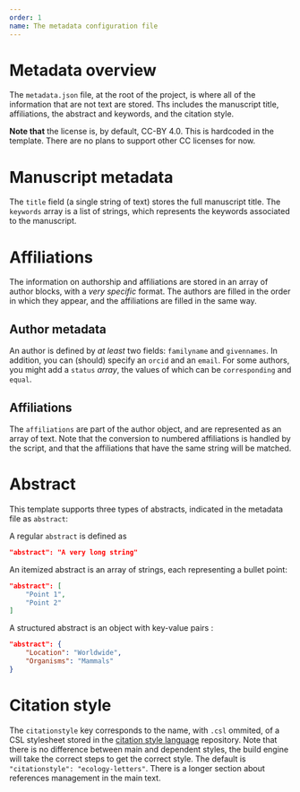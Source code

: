 ```yaml
---
order: 1
name: The metadata configuration file
---
```


# Metadata overview

The `metadata.json` file, at the root of the project, is where all of the
information that are not text are stored. Ths includes the manuscript title,
affiliations, the abstract and keywords, and the citation style.

**Note that** the license is, by default, CC-BY 4.0. This is hardcoded in the
template. There are no plans to support other CC licenses for now.

# Manuscript metadata

The `title` field (a single string of text) stores the full manuscript title.
The `keywords` array is a list of strings, which represents the keywords
associated to the manuscript.

# Affiliations

The information on authorship and affiliations are stored in an array of author
blocks, with a *very specific* format. The authors are filled in the order in
which they appear, and the affiliations are filled in the same way.

## Author metadata

An author is defined by *at least* two fields: `familyname` and `givennames`. In
addition, you can (should) specify an `orcid` and an `email`. For some authors,
you might add a `status` *array*, the values of which can be `corresponding` and
`equal`.

## Affiliations

The `affiliations` are part of the author object, and are represented as an
array of text. Note that the conversion to numbered affiliations is handled by
the script, and that the affiliations that have the same string will be matched.

# Abstract

This template supports three types of abstracts, indicated in the metadata file
as `abstract`:

A regular `abstract` is defined as

~~~json
"abstract": "A very long string"
~~~

An itemized abstract is an array of strings, each representing a bullet point:

~~~json
"abstract": [
    "Point 1",
    "Point 2"
]
~~~

A structured abstract is an object with key-value pairs :

~~~json
"abstract": {
    "Location": "Worldwide",
    "Organisms": "Mammals"
}
~~~

# Citation style

The `citationstyle` key corresponds to the name, with `.csl` ommited, of a CSL
stylesheet stored in the [citation style language][csl] repository. Note that
there is no difference between main and dependent styles, the build engine will
take the correct steps to get the correct style. The default is
`"citationstyle": "ecology-letters"`. There is a longer section about references
management in the main text.

[csl]: https://github.com/citation-style-language/